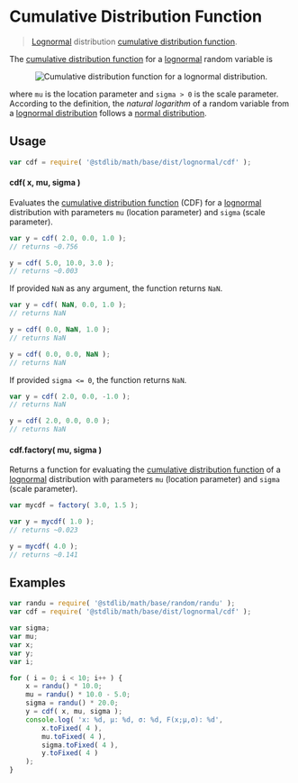 Cumulative Distribution Function
===

> [Lognormal][lognormal] distribution [cumulative distribution function][cdf].

<!-- <intro> -->

The [cumulative distribution function][cdf] for a [lognormal][lognormal] random variable is

<!-- <equation class="equation" label="eq:cdf" align="center" raw="F(x;\mu,\sigma)=\frac12 + \frac12\,\operatorname{erf}\left[\frac{\ln x-\mu}{\sqrt{2}\sigma}\right]" alt="Cumulative distribution function for a lognormal distribution."> -->

<div class="equation" align="center" data-raw-text="F(x;\mu,\sigma)=\frac12 + \frac12\,\operatorname{erf}\left[\frac{\ln x-\mu}{\sqrt{2}\sigma}\right]" data-equation="eq:cdf">
    <img src="" alt="Cumulative distribution function for a lognormal distribution.">
    <br>
</div>

<!-- </equation> -->

where `mu` is the location parameter and `sigma > 0` is the scale parameter. According to the definition, the *natural logarithm* of a random variable from a
[lognormal distribution][lognormal] follows a [normal distribution][normal].

<!-- </intro> -->

<!-- <usage> -->

## Usage
``` javascript
var cdf = require( '@stdlib/math/base/dist/lognormal/cdf' );
```

#### cdf( x, mu, sigma )

Evaluates the [cumulative distribution function][cdf] (CDF) for a [lognormal][lognormal] distribution with parameters `mu` (location parameter) and `sigma` (scale parameter).

``` javascript
var y = cdf( 2.0, 0.0, 1.0 );
// returns ~0.756

y = cdf( 5.0, 10.0, 3.0 );
// returns ~0.003
```

If provided `NaN` as any argument, the function returns `NaN`.

``` javascript
var y = cdf( NaN, 0.0, 1.0 );
// returns NaN

y = cdf( 0.0, NaN, 1.0 );
// returns NaN

y = cdf( 0.0, 0.0, NaN );
// returns NaN
```

If provided `sigma <= 0`, the function returns `NaN`.

``` javascript
var y = cdf( 2.0, 0.0, -1.0 );
// returns NaN

y = cdf( 2.0, 0.0, 0.0 );
// returns NaN
```

#### cdf.factory( mu, sigma )

Returns a function for evaluating the [cumulative distribution function][cdf] of a [lognormal][lognormal] distribution with parameters `mu` (location parameter) and `sigma` (scale parameter).

``` javascript
var mycdf = factory( 3.0, 1.5 );

var y = mycdf( 1.0 );
// returns ~0.023

y = mycdf( 4.0 );
// returns ~0.141
```

<!-- </usage> -->

<!-- <examples> -->

## Examples

``` javascript
var randu = require( '@stdlib/math/base/random/randu' );
var cdf = require( '@stdlib/math/base/dist/lognormal/cdf' );

var sigma;
var mu;
var x;
var y;
var i;

for ( i = 0; i < 10; i++ ) {
    x = randu() * 10.0;
    mu = randu() * 10.0 - 5.0;
    sigma = randu() * 20.0;
    y = cdf( x, mu, sigma );
    console.log( 'x: %d, µ: %d, σ: %d, F(x;µ,σ): %d',
        x.toFixed( 4 ),
        mu.toFixed( 4 ),
        sigma.toFixed( 4 ),
        y.toFixed( 4 )
    );
}
```

<!-- </examples> -->


<!-- <links> -->

[cdf]:  https://en.wikipedia.org/wiki/Cumulative_distribution_function
[lognormal]: https://en.wikipedia.org/wiki/Lognormal_distribution
[normal]: https://en.wikipedia.org/wiki/Normal_distribution

<!-- </links> -->
